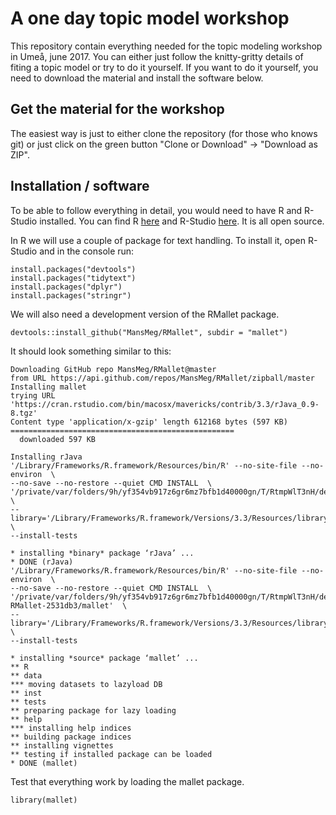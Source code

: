 # A one day topic model workshop

This repository contain everything needed for the topic modeling workshop in Umeå, june 2017. You can either just follow the knitty-gritty details of fiting a topic model or try to do it yourself. If you want to do it yourself, you need to download the material and install the software below.

## Get the material for the workshop

The easiest way is just to either clone the repository (for those who knows git) or just click on the green button "Clone or Download" -> "Download as ZIP".

## Installation / software

To be able to follow everything in detail, you would need to have R and R-Studio installed. You can find R [here](https://cran.r-project.org/) and R-Studio [here](https://www.rstudio.com/). It is all open source.

In R we will use a couple of package for text handling. To install it, open R-Studio and in the console run:

```
install.packages("devtools")
install.packages("tidytext")
install.packages("dplyr")
install.packages("stringr")
```

We will also need a development version of the RMallet package.

```
devtools::install_github("MansMeg/RMallet", subdir = "mallet")
```

It should look something similar to this:

```
Downloading GitHub repo MansMeg/RMallet@master
from URL https://api.github.com/repos/MansMeg/RMallet/zipball/master
Installing mallet
trying URL 'https://cran.rstudio.com/bin/macosx/mavericks/contrib/3.3/rJava_0.9-8.tgz'
Content type 'application/x-gzip' length 612168 bytes (597 KB)
==================================================
  downloaded 597 KB

Installing rJava
'/Library/Frameworks/R.framework/Resources/bin/R' --no-site-file --no-environ  \
--no-save --no-restore --quiet CMD INSTALL  \
'/private/var/folders/9h/yf354vb917z6gr6mz7bfb1d40000gn/T/RtmpWlT3nH/devtools808f42ecebf4/rJava'  \
--library='/Library/Frameworks/R.framework/Versions/3.3/Resources/library'  \
--install-tests 

* installing *binary* package ‘rJava’ ...
* DONE (rJava)
'/Library/Frameworks/R.framework/Resources/bin/R' --no-site-file --no-environ  \
--no-save --no-restore --quiet CMD INSTALL  \
'/private/var/folders/9h/yf354vb917z6gr6mz7bfb1d40000gn/T/RtmpWlT3nH/devtools808f6e859805/MansMeg-RMallet-2531db3/mallet'  \
--library='/Library/Frameworks/R.framework/Versions/3.3/Resources/library'  \
--install-tests 

* installing *source* package ‘mallet’ ...
** R
** data
*** moving datasets to lazyload DB
** inst
** tests
** preparing package for lazy loading
** help
*** installing help indices
** building package indices
** installing vignettes
** testing if installed package can be loaded
* DONE (mallet)
```

Test that everything work by loading the mallet package.

```
library(mallet)
```

